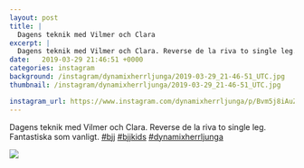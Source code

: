 ```yaml
---
layout: post
title: |
  Dagens teknik med Vilmer och Clara
excerpt: |
  Dagens teknik med Vilmer och Clara. Reverse de la riva to single leg. Fantastiska som vanligt.   
date:   2019-03-29 21:46:51 +0000
categories: instagram
background: /instagram/dynamixherrljunga/2019-03-29_21-46-51_UTC.jpg
thumbnail: /instagram/dynamixherrljunga/2019-03-29_21-46-51_UTC.jpg

instagram_url: https://www.instagram.com/dynamixherrljunga/p/Bvm5j8iAuZk
---
```

Dagens teknik med Vilmer och Clara. Reverse de la riva to single leg. Fantastiska som vanligt. [#bjj](https://www.instagram.com/explore/tags/bjj/) [#bjjkids](https://www.instagram.com/explore/tags/bjjkids/) [#dynamixherrljunga](https://www.instagram.com/explore/tags/dynamixherrljunga/)



<img src='/www-dynamix-herrljunga/instagram/dynamixherrljunga/2019-03-29_21-46-51_UTC.jpg' class='img-fluid' />
